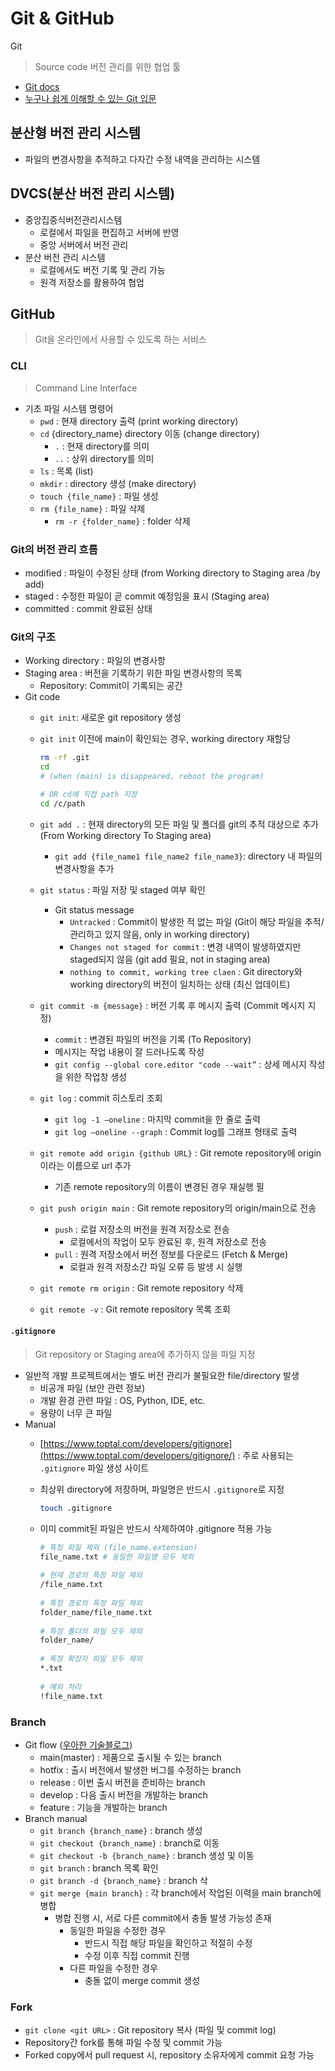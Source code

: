 # Git & GitHub
Git
> Source code 버전 관리를 위한 협업 툴
- [Git docs](https://git-scm.com/book/ko/v2)
- [누구나 쉽게 이해할 수 있는 Git 입문](https://backlog.com/git-tutorial/kr/intro/intro1_1.html)

## 분산형 버전 관리 시스템
- 파일의 변경사항을 추적하고 다자간 수정 내역을 관리하는 시스템

## DVCS(분산 버전 관리 시스템)
- 중앙집중식버전관리시스템
    - 로컬에서 파일을 편집하고 서버에 반영
    - 중앙 서버에서 버전 관리
- 분산 버전 관리 시스템
    - 로컬에서도 버전 기록 및 관리 가능
    - 원격 저장소를 활용하여 협업

## GitHub
> Git을 온라인에서 사용할 수 있도록 하는 서비스

### CLI
> Command Line Interface

- 기초 파일 시스템 명령어
    - `pwd` : 현재 directory 출력 (print working directory)
    - `cd` {directory_name} directory 이동 (change directory)
        - `.` : 현재 directory를 의미
        - `..` : 상위 directory를 의미
    - `ls` : 목록 (list)
    - `mkdir` : directory 생성 (make directory)
    - `touch {file_name}` : 파일 생성
    - `rm {file_name}` : 파일 삭제
        - `rm -r {folder_name}` : folder 삭제
### Git의 버전 관리 흐름
- modified : 파일이 수정된 상태 (from Working directory to Staging area /by add)
- staged : 수정한 파일이 곧 commit 예정임을 표시 (Staging area)
- committed : commit 완료된 상태

### Git의 구조
- Working directory : 파일의 변경사항
- Staging area : 버전을 기록하기 위한 파일 변경사항의 목록
    - Repository: Commit이 기록되는 공간
- Git code
    - `git init`: 새로운 git repository 생성
    - `git init` 이전에 main이 확인되는 경우, working directory 재할당
        
        ```bash
        rm -rf .git
        cd
        # (when (main) is disappeared, reboot the program)

        # OR cd에 직접 path 지정
        cd /c/path

        ```
        
    - `git add .` :  현재 directory의 모든 파일 및 폴더를 git의 추적 대상으로 추가
    (From Working directory To Staging area)
        - `git add {file_name1 file_name2 file_name3}`: directory 내 파일의 변경사항을 추가
    - `git status` : 파일 저장 및 staged 여부 확인
        - Git status message
            - `Untracked` : Commit이 발생한 적 없는 파일 (Git이 해당 파일을 추적/관리하고 있지 않음, only in working directory)
            - `Changes not staged for commit` : 변경 내역이 발생하였지만 staged되지 않음 (git add 필요, not in staging area)
            - `nothing to commit, working tree claen` : Git directory와 working directory의 버전이 일치하는 상태 (최신 업데이트)
    - `git commit -m {message}` : 버전 기록 후 메시지 출력 (Commit 메시지 지정)
        - `commit` : 변경된 파일의 버전을 기록 (To Repository)
        - 메시지는 작업  내용이 잘 드러나도록 작성
        - `git config --global core.editor "code --wait”` : 상세 메시지 작성을 위한 작업창 생성
    - `git log` : commit 히스토리 조회
        - `git log -1 —oneline` : 마지막 commit을 한 줄로 출력
        - `git log —oneline --graph` : Commit log를 그래프 형태로 출력
    - `git remote add origin {github URL}` : Git remote repository에 origin이라는 이름으로 url 추가
        - 기존 remote repository의 이름이 변경된 경우 재실행 필
    - `git push origin main` : Git remote repository의 origin/main으로 전송
        - `push` : 로컬 저장소의 버전을 원격 저장소로 전송
            - 로컬에서의 작업이 모두 완료된 후, 원격 저장소로 전송
        - `pull` : 원격 저장소에서 버전 정보를 다운로드 (Fetch & Merge)
            - 로컬과 원격 저장소간 파일 오류 등 발생 시 실행
    - `git remote rm origin` : Git remote repository 삭제
    - `git remote -v` : Git remote repository 목록 조회

#### `.gitignore`
> Git repository or Staging area에 추가하지 않을 파일 지정
- 일반적 개발 프로젝트에서는 별도 버전 관리가 불필요한 file/directory 발생
    - 비공개 파일 (보안 관련 정보)
    - 개발 환경 관련 파일 : OS, Python, IDE, etc.
    - 용량이 너무 큰 파일
- Manual
    - [https://www.toptal.com/developers/gitignore](https://www.toptal.com/developers/gitignore/) : 주로 사용되는 `.gitignore` 파일 생성 사이트
    - 최상위 directory에 저장하며, 파일명은 반드시 `.gitignore`로 지정
        
        ```bash
        touch .gitignore
        ```
        
    - 이미 commit된 파일은 반드시 삭제하여야 .gitignore 적용 가능
        
        ```bash
        # 특정 파일 제외 (file_name.extension)
        file_name.txt # 동일한 파일명 모두 제외
            
        # 현재 경로의 특정 파일 제외
        /file_name.txt
            
        # 특정 경로의 특정 파일 제외
        folder_name/file_name.txt
            
        # 특정 폴더의 파일 모두 제외
        folder_name/
            
        # 특정 확장자 파일 모두 제외
        *.txt
            
        # 예외 처리
        !file_name.txt
        ```
            
### Branch
- Git flow ([우아한 기술블로그](https://techblog.woowahan.com/2553/))
    - main(master) : 제품으로 출시될 수 있는 branch
    - hotfix : 출시 버전에서 발생한 버그를 수정하는 branch
    - release : 이번 출시 버전을 준비하는 branch
    - develop : 다음 출시 버전을 개발하는 branch
    - feature : 기능을 개발하는 branch
- Branch manual
    - `git branch {branch_name}` : branch 생성
    - `git checkout {branch_name}` : branch로 이동
    - `git checkout -b {branch_name}` : branch 생성 및 이동
    - `git branch` : branch 목록 확인
    - `git branch -d {branch_name}` : branch 삭
    - `git merge {main branch}` : 각 branch에서 작업된 이력을 main branch에 병합
        - 병합 진행 시, 서로 다른 commit에서 충돌 발생 가능성 존재
            - 동일한 파일을 수정한 경우
                - 반드시 직접 해당 파일을 확인하고 적절히 수정
                - 수정 이후 직접 commit 진행
            - 다른 파일을 수정한 경우
                - 충돌 없이 merge commit 생성

### Fork
- `git clone <git URL>` : Git repository 복사 (파일 및 commit log)
- Repository간 fork를 통해 파일 수정 및 commit 가능
- Forked copy에서 pull request 시, repository 소유자에게 commit 요청 가능